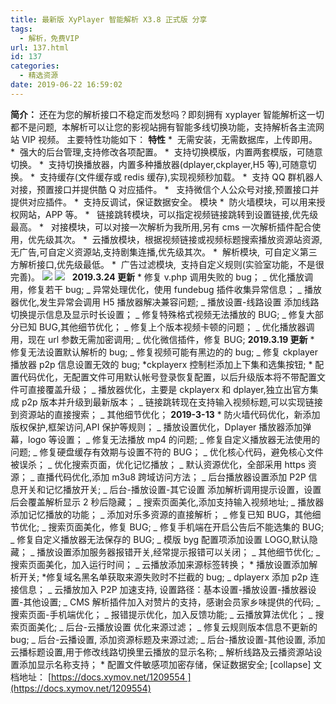 ```yaml
---
title: 最新版 XyPlayer 智能解析 X3.8 正式版 分享
tags:
  - 解析，免费VIP
url: 137.html
id: 137
categories:
  - 精选资源
date: 2019-06-22 16:59:02
---
```


**简介：** 还在为您的解析接口不稳定而发愁吗？即刻拥有 xyplayer 智能解析这一切都不是问题,  本解析可以让您的影视站拥有智能多线切换功能，支持解析各主流网站 VIP 视频。 主要特性功能如下： **特性** *  无需安装，无需数据库，上传即用。 *  强大的后台管理,支持修改各项配置。 *  支持切换模版，内置两套模版，可随意切换。 *  支持切换播放器，内置多种播放器(dplayer,ckplayer,H5 等),可随意切换。 *  支持缓存(文件缓存或 redis 缓存),实现视频秒加载。 *  支持 QQ 群机器人对接，预置接口并提供酷 Q 对应插件。 *   支持微信个人公众号对接,预置接口并提供对应插件。 *  支持反调试，保证数据安全。 模块 *  防火墙模块，可以用来授权网站，APP 等。 *   链接跳转模块，可以指定视频链接跳转到设置链接,优先级最高。 *   对接模块，可以对接一次解析为我所用,另有 cms 一次解析插件配合使用，优先级其次。 *  云播放模块，根据视频链接或视频标题搜索播放资源站资源,无广告,可自定义资源站,支持剧集连播,优先级其次。 *  解析模块,  可自定义第三方解析接口,优先级最低。 *  广告过滤模块,  支持自定义规则(实验室功能，不是很完善)。 ![](http://cdn.v5ant.com/ueditor/images/1125326093268684800.png) ![](http://cdn.v5ant.com/ueditor/images/1125326093788778496.png)   **2019.3.24 更新** \* 修复 v.php 调用失败的 bug； _ 优化播放调用，修复若干 bug; _ 异常处理优化，使用 fundebug 插件收集异常信息； _ 播放器优化,发生异常会调用 H5 播放器解决兼容问题; _ 播放设置-线路设置 添加线路切换提示信息及显示时长设置； _ 修复特殊格式视频无法播放的 BUG; _ 修复大部分已知 BUG,其他细节优化； _ 修复上个版本视频卡顿的问题； _ 优化播放器调用，现在 url 参数无需加密调用; _ 优化微信插件，修复 BUG; **2019.3.19 更新** \* 修复无法设置默认解析的 bug; _ 修复视频可能有黑边的的 bug; _ 修复 ckplayer 播放器 p2p 信息设置无效的 bug; \*ckplayerx 控制栏添加上下集和选集按钮; \* 配置代码优化，无配置文件可用默认帐号登录恢复配置，以后升级版本将不带配置文件可直接覆盖升级； _ 播放器优化，主要是 ckplayerx 和 dplayer,独立出官方集成 p2p 版本并升级到最新版本； _ 链接跳转现在支持输入视频标题,可以实现链接到资源站的直接搜索； _ 其他细节优化； **2019-3-13** \* 防火墙代码优化，新添加版权保护,框架访问,API 保护等规则； _ 播放设置优化，Dplayer 播放器添加弹幕，logo 等设置； _ 修复无法播放 mp4 的问题; _ 修复自定义播放器无法使用的问题; _ 修复硬盘缓存有效期与设置不符的 BUG； _ 优化核心代码，避免核心文件被误杀； _ 优化搜索页面，优化记忆播放； _ 默认资源优化，全部采用 https 资源； _ 直播代码优化,添加 m3u8 跨域访问方法； _ 后台播放器设置添加 P2P 信息开关和记忆播放开关; _ 后台-播放设置-其它设置 添加解析调用提示设置，设置后会覆盖解析显示 2 秒后隐藏； _ 搜索页面美化,添加支持输入视频地址; _ 播放器添加记忆播放的功能； _ 添加对乐多资源的直接解析； _ 修复已知 BUG，其他细节优化; _ 搜索页面美化，修复 BUG; _ 修复手机端在开启公告后不能选集的 BUG; _ 修复自定义播放器无法保存的 BUG; _ 模版 byg 配置项添加设置 LOGO,默认隐藏； _ 播放设置添加服务器报错开关,经常提示报错可以关闭； _ 其他细节优化; _ 搜索页面美化，加入运行时间； _ 云播放添加来源标签转换； * 播放设置添加解析开关; *修复域名黑名单获取来源失败时不拦截的 bug; _ dplayerx 添加 p2p 连接信息； _ 云播放加入 P2P 加速支持, 设置路径：基本设置-播放设置-播放器设置-其他设置; _ CMS 解析插件加入对赞片的支持，感谢会员家乡味提供的代码; _ 搜索页面-手机端优化； _ 报错提示优化，加入反馈功能; _ 云播放算法优化； _ 搜索页面美化; _ 后台-云播放设置 优化来源过滤； _ 修复云规则版本信息不更新的 bug; _ 后台-云播设置, 添加资源标题及来源过滤; _ 后台-播放设置-其他设置, 添加云播标题设置,用于修改线路切换里云播放的显示名称; _ 解析线路及云播资源站设置添加显示名称支持； \* 配置文件敏感项加密存储，保证数据安全; \[collapse\] 文档地址： [https://docs.xymov.net/1209554 ](https://docs.xymov.net/1209554)
